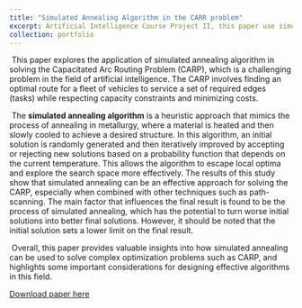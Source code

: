 ```yaml
---
title: "Simulated Annealing Algorithm in the CARR problem"
excerpt: Artificial Intelligence Course Project II, this paper use simulated annealing algorithm to solve the N-P hard Capacitated Arc Routing Problem.<br/><img src='/images/SA.png' style='zoom:50%'> <img src='/images/CARP1.png' style='zoom:50%'>
collection: portfolio
---
```


​     This paper explores the application of simulated annealing algorithm in solving the Capacitated Arc Routing Problem (CARP), which is a challenging problem in the field of artificial intelligence. The CARP involves finding an optimal route for a fleet of vehicles to service a set of required edges (tasks) while respecting capacity constraints and minimizing costs. 

​     The **simulated annealing algorithm** is a heuristic approach that mimics the process of annealing in metallurgy, where a material is heated and then slowly cooled to achieve a desired structure. In this algorithm, an initial solution is randomly generated and then iteratively improved by accepting or rejecting new solutions based on a probability function that depends on the current temperature. This allows the algorithm to escape local optima and explore the search space more effectively. The results of this study show that simulated annealing can be an effective approach for solving the CARP, especially when combined with other techniques such as path-scanning. The main factor that influences the final result is found to be the process of simulated annealing, which has the potential to turn worse initial solutions into better final solutions. However, it should be noted that the initial solution sets a lower limit on the final result. 

​     Overall, this paper provides valuable insights into how simulated annealing can be used to solve complex optimization problems such as CARP, and highlights some important considerations for designing effective algorithms in this field.

[Download paper here](https://github.com/zhuchichi56/zhuchichi56.github.io/blob/master/files/Application_of_simulated_annealing_algorithm_in_the_CARP_problem.pdf')




